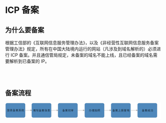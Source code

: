 ﻿<properties
	pageTitle="ICP 备案 | Azure"
	description="ICP 备案原因及备案流程介绍"
	services="icp-backup"
	documentationCenter=""
	authors="will"
	manager="edwinc"
	editor=""
	tags="icp"/>

<tags
	ms.service="icp-backup"
	ms.workload=""
	ms.tgt_pltfrm=""
	ms.devlang="na"
	ms.topic="article"
	ms.date="01/18/2017"
	wacn.date="01/18/2017"
	wacn.lang="cn" 
	ms.author="will"/>

# ICP 备案

## 为什么要备案

根据工信部的《互联网信息服务管理办法》，以及《非经营性互联网信息服务备案管理办法》规定，所有在中国大陆境内运行的网站（凡涉及到域名解析的）必须进行 ICP 备案。并且通信管局规定，未备案的域名不能上线，且已经备案的域名需要解析到已备案的 IP。

</br>
</br>

## 备案流程

![procedure](./media/1-1.png)
</br>
</br>
